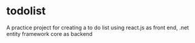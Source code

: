# todolist
A practice project for creating a to do list using react.js as front end, .net entity framework core as backend
